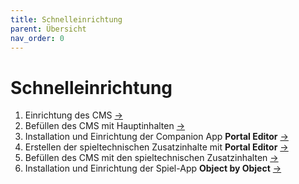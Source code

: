 ```yaml
---
title: Schnelleinrichtung
parent: Übersicht
nav_order: 0
---
```


# Schnelleinrichtung

1. Einrichtung des CMS [&#8594;](2.1-einrichtung.html)
2. Befüllen des CMS mit Hauptinhalten [&#8594;](2.3-hauptinhalte.html)
3. Installation und Einrichtung der Companion App __Portal Editor__ [&#8594;](3.1-installation.html)
4. Erstellen der spieltechnischen Zusatzinhalte mit __Portal Editor__ [&#8594;](3.3-worldmap-erstellung.html)
5. Befüllen des CMS mit den spieltechnischen Zusatzinhalten [&#8594;](2.4-zusatzinhalte.html)
6. Installation und Einrichtung der Spiel-App __Object by Object__ [&#8594;](1.1-installation.html)

